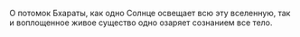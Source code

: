 О потомок Бхараты, как одно Солнце освещает всю эту вселенную, так и воплощенное живое существо одно озаряет сознанием все тело.